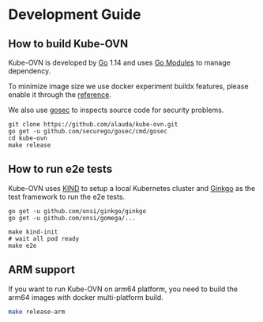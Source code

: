 # Development Guide

## How to build Kube-OVN

Kube-OVN is developed by [Go](https://golang.org/) 1.14 and uses [Go Modules](https://github.com/golang/go/wiki/Modules) to manage dependency.

To minimize image size we use docker experiment buildx features, please enable it through the [reference](https://docs.docker.com/develop/develop-images/build_enhancements/).

We also use [gosec](https://github.com/securego/gosec) to inspects source code for security problems.
```
git clone https://github.com/alauda/kube-ovn.git
go get -u github.com/securego/gosec/cmd/gosec
cd kube-ovn
make release
```

## How to run e2e tests

Kube-OVN uses [KIND](https://kind.sigs.k8s.io/) to setup a local Kubernetes cluster 
and [Ginkgo](https://onsi.github.io/ginkgo/) as the test framework to run the e2e tests.

```
go get -u github.com/onsi/ginkgo/ginkgo
go get -u github.com/onsi/gomega/...

make kind-init
# wait all pod ready
make e2e
```

## ARM support

If you want to run Kube-OVN on arm64 platform, you need to build the arm64 images with docker multi-platform build.

```bash
make release-arm
```

